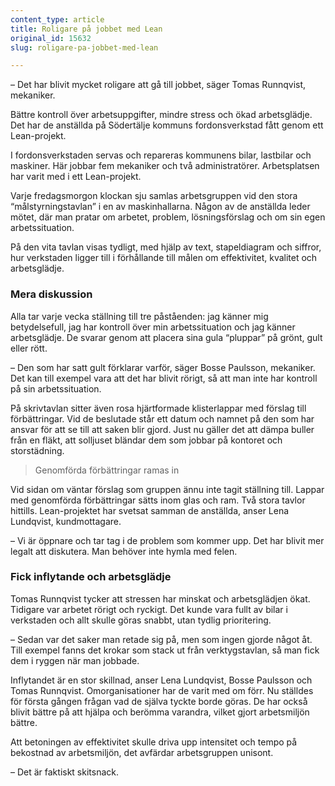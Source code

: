 ```yaml
---
content_type: article
title: Roligare på jobbet med Lean
original_id: 15632
slug: roligare-pa-jobbet-med-lean

---
```


– Det har blivit mycket roligare att gå till jobbet, säger Tomas Runnqvist, mekaniker.

Bättre kontroll över arbetsuppgifter, mindre stress och ökad arbetsglädje. Det har de anställda på Södertälje kommuns fordonsverkstad fått genom ett Lean-projekt.

I fordonsverkstaden servas och repareras kommunens bilar, lastbilar och maskiner. Här jobbar fem mekaniker och två administratörer. Arbetsplatsen har varit med i ett Lean-projekt.

Varje fredagsmorgon klockan sju samlas arbetsgruppen vid den stora “målstyrningstavlan” i en av maskinhallarna. Någon av de anställda leder mötet, där man pratar om arbetet, problem, lösningsförslag och om sin egen arbetssituation.

På den vita tavlan visas tydligt, med hjälp av text, stapeldiagram och siffror, hur verkstaden ligger till i förhållande till målen om effektivitet, kvalitet och arbetsglädje.

### Mera diskussion

Alla tar varje vecka ställning till tre påståenden: jag känner mig betydelsefull, jag har kontroll över min arbetssituation och jag känner arbetsglädje. De svarar genom att placera sina gula “pluppar” på grönt, gult eller rött.

– Den som har satt gult förklarar varför, säger Bosse Paulsson, mekaniker. Det kan till exempel vara att det har blivit rörigt, så att man inte har kontroll på sin arbetssituation.

På skrivtavlan sitter även rosa hjärtformade klisterlappar med förslag till förbättringar. Vid de beslutade står ett datum och namnet på den som har ansvar för att se till att saken blir gjord. Just nu gäller det att dämpa buller från en fläkt, att solljuset bländar dem som jobbar på kontoret och storstädning.

> Genomförda förbättringar ramas in

Vid sidan om väntar förslag som gruppen ännu inte tagit ställning till. Lappar med genomförda förbättringar sätts inom glas och ram. Två stora tavlor hittills. Lean-projektet har svetsat samman de anställda, anser Lena Lundqvist, kundmottagare.

– Vi är öppnare och tar tag i de problem som kommer upp. Det har blivit mer legalt att diskutera. Man behöver inte hymla med felen.

### Fick inflytande och arbetsglädje

Tomas Runnqvist tycker att stressen har minskat och arbetsglädjen ökat. Tidigare var arbetet rörigt och ryckigt. Det kunde vara fullt av bilar i verkstaden och allt skulle göras snabbt, utan tydlig prioritering.

– Sedan var det saker man retade sig på, men som ingen gjorde något åt. Till exempel fanns det krokar som stack ut från verktygstavlan, så man fick dem i ryggen när man jobbade.

Inflytandet är en stor skillnad, anser Lena Lundqvist, Bosse Paulsson och Tomas Runnqvist. Omorganisationer har de varit med om förr. Nu ställdes för första gången frågan vad de själva tyckte borde göras. De har också blivit bättre på att hjälpa och berömma varandra, vilket gjort arbetsmiljön bättre.

Att betoningen av effektivitet skulle driva upp intensitet och tempo på bekostnad av arbetsmiljön, det avfärdar arbetsgruppen unisont.

– Det är faktiskt skitsnack.


